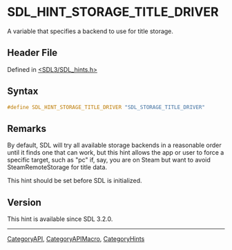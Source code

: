 # SDL_HINT_STORAGE_TITLE_DRIVER

A variable that specifies a backend to use for title storage.

## Header File

Defined in [<SDL3/SDL_hints.h>](https://github.com/libsdl-org/SDL/blob/main/include/SDL3/SDL_hints.h)

## Syntax

```c
#define SDL_HINT_STORAGE_TITLE_DRIVER "SDL_STORAGE_TITLE_DRIVER"
```

## Remarks

By default, SDL will try all available storage backends in a reasonable
order until it finds one that can work, but this hint allows the app or
user to force a specific target, such as "pc" if, say, you are on Steam but
want to avoid SteamRemoteStorage for title data.

This hint should be set before SDL is initialized.

## Version

This hint is available since SDL 3.2.0.

----
[CategoryAPI](CategoryAPI), [CategoryAPIMacro](CategoryAPIMacro), [CategoryHints](CategoryHints)

